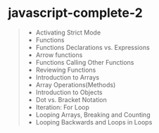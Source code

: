 # javascript-complete-2

> - Activating Strict Mode
> - Functions
> - Functions Declarations vs. Expressions
> - Arrow functions
> - Functions Calling Other Functions
> - Reviewing Functions
> - Introduction to Arrays
> - Array Operations(Methods)
> - Introduction to Objects
> - Dot vs. Bracket Notation
> - Iteration: For Loop
> - Looping Arrays, Breaking and Counting
> - Looping Backwards and Loops in Loops
